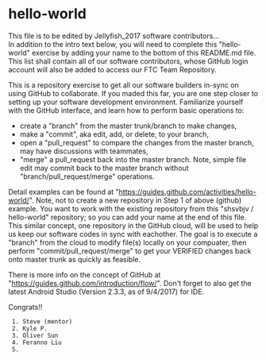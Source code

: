 # hello-world

This file is to be edited by Jellyfish_2017 software contributors...  
In addition to the intro text below, you will need to complete this "hello-world" exercise by adding 
your name to the bottom of this README.md file.  This list shall contain all of our software contributors,
whose GitHub login account will also be added to access our FTC Team Repository.

This is a repository exercise to get all our software builders in-sync on using GitHub to collaborate.
If you maded this far, you are one step closer to setting up your software development environment.
Familiarize yourself with the GitHub interface, and learn how to perform basic operations to:
* create a "branch" from the master trunk/branch to make changes,
* make a "commit", aka edit, add, or delete, to your branch,
* open a "pull_request" to compare the changes from the master branch, may have discussions with teammates,
* "merge" a pull_request back into the master branch.
Note, simple file edit may commit back to the master branch without "branch/pull_request/merge" operations.

Detail examples can be found at "https://guides.github.com/activities/hello-world/".
Note, not to create a new repository in Step 1 of above (github) example. 
You want to work with the existing repository from this "shsvbjv / hello-world" repository; 
so you can add your name at the end of this file.
This similar concept, one repository in the GitHub cloud, will be used to help us keep our software codes
in sync with eachother.  The goal is to execute a "branch" from the cloud to modify file(s) locally
on your compuater, then perform "commit/pull_request/merge" to get your VERIFIED changes back onto 
master trunk as quickly as feasible.

There is more info on the concept of GitHub at "https://guides.github.com/introduction/flow/".
Don't forget to also get the latest Android Studio (Version 2.3.3, as of 9/4/2017) for IDE.

Congrats!!


~~~~~~~~~  Add your names under this line, so we know that you are GitHub ready!! ~~~~~~~~
 1. Steve (mentor)
 2. Kyle P.
 3. Oliver Sun
 4. Feranno Liu
 5. 
 

